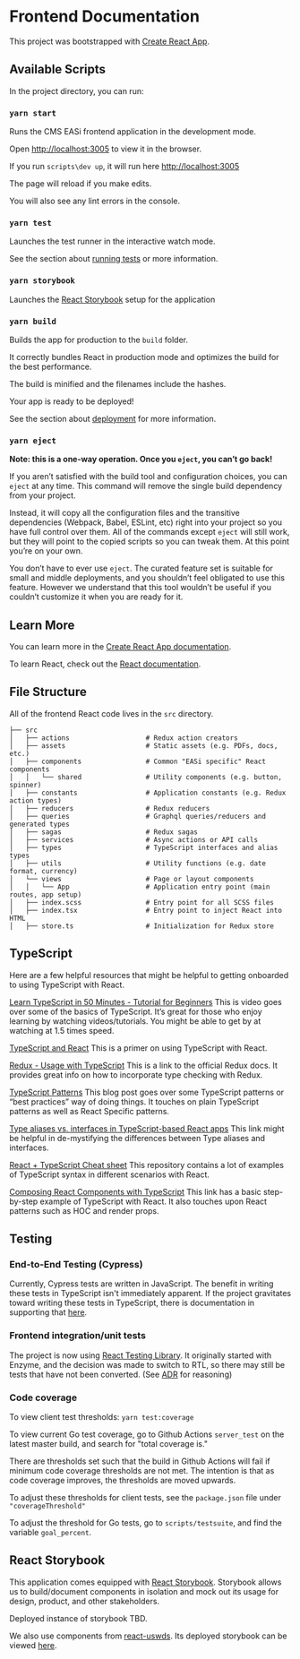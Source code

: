 # Frontend Documentation

This project was bootstrapped with [Create React App](https://github.com/facebook/create-react-app).

## Available Scripts

In the project directory, you can run:

### `yarn start`

Runs the CMS EASi frontend application in the development mode.

Open [http://localhost:3005](http://localhost:3005) to view it in the browser.

If you run `scripts\dev up`, it will run here [http://localhost:3005](http://localhost:3005)

The page will reload if you make edits.

You will also see any lint errors in the console.

### `yarn test`

Launches the test runner in the interactive watch mode.

See the section about [running tests](https://facebook.github.io/create-react-app/docs/running-tests)
or more information.

### `yarn storybook`

Launches the [React Storybook](https://storybook.js.org) setup for the application

### `yarn build`

Builds the app for production to the `build` folder.

It correctly bundles React in production mode and optimizes the build for the
best performance.

The build is minified and the filenames include the hashes.

Your app is ready to be deployed!

See the section about [deployment](https://facebook.github.io/create-react-app/docs/deployment)
for more information.

### `yarn eject`

**Note: this is a one-way operation. Once you `eject`, you can’t go back!**

If you aren’t satisfied with the build tool and configuration choices, you can
`eject` at any time. This command will remove the single build dependency from
your project.

Instead, it will copy all the configuration files and the transitive
dependencies (Webpack, Babel, ESLint, etc) right into your project so you have
full control over them. All of the commands except `eject` will still work, but
they will point to the copied scripts so you can tweak them. At this point
you’re on your own.

You don’t have to ever use `eject`. The curated feature set is suitable for
small and middle deployments, and you shouldn’t feel obligated to use this
feature. However we understand that this tool wouldn’t be useful if you
couldn’t customize it when you are ready for it.

## Learn More

You can learn more in the [Create React App documentation](https://facebook.github.io/create-react-app/docs/getting-started).

To learn React, check out the [React documentation](https://reactjs.org/).

## File Structure

All of the frontend React code lives in the `src` directory.

```text
├── src
│   ├── actions                   # Redux action creators
│   ├── assets                    # Static assets (e.g. PDFs, docs, etc.)
│   ├── components                # Common "EASi specific" React components
│   │   └── shared                # Utility components (e.g. button, spinner)
│   ├── constants                 # Application constants (e.g. Redux action types)
│   ├── reducers                  # Redux reducers
│   ├── queries                   # Graphql queries/reducers and generated types
│   ├── sagas                     # Redux sagas
│   ├── services                  # Async actions or API calls
│   ├── types                     # TypeScript interfaces and alias types
│   ├── utils                     # Utility functions (e.g. date format, currency)
│   └── views                     # Page or layout components
│   │   └── App                   # Application entry point (main routes, app setup)
│   ├── index.scss                # Entry point for all SCSS files
│   ├── index.tsx                 # Entry point to inject React into HTML
│   ├── store.ts                  # Initialization for Redux store
```

## TypeScript

Here are a few helpful resources that might be helpful to getting onboarded to
using TypeScript with React.

[Learn TypeScript in 50 Minutes - Tutorial for Beginners](https://www.youtube.com/watch?v=WBPrJSw7yQA)
This is video goes over some of the basics of TypeScript. It’s great for those
who enjoy learning by watching videos/tutorials. You might be able to get by at
watching at 1.5 times speed.

[TypeScript and React](https://fettblog.eu/typescript-react/)
This is a primer on using TypeScript with React.

[Redux - Usage with TypeScript](https://redux.js.org/recipes/usage-with-typescript)
This is a link to the official Redux docs. It provides great info on how to
incorporate type checking with Redux.

[TypeScript Patterns](https://medium.com/@martin_hotell/10-typescript-pro-tips-patterns-with-or-without-react-5799488d6680)
This blog post goes over some TypeScript patterns or “best practices” way of
doing things. It touches on plain TypeScript patterns as well as React Specific
patterns.

[Type aliases vs. interfaces in TypeScript-based React apps](https://medium.com/@koss_lebedev/type-aliases-vs-interfaces-in-typescript-based-react-apps-e77c9a1d5fd0)
This link might be helpful in de-mystifying the differences between Type
aliases and interfaces.

[React + TypeScript Cheat sheet](https://github.com/typescript-cheatsheets/react-typescript-cheatsheet)
This repository contains a lot of examples of TypeScript syntax in different
scenarios with React.

[Composing React Components with TypeScript](https://www.pluralsight.com/guides/composing-react-components-with-typescript)
This link has a basic step-by-step example of TypeScript with React. It also
touches upon React patterns such as HOC and render props.

## Testing

### End-to-End Testing (Cypress)

Currently, Cypress tests are written in JavaScript. The benefit in writing these
tests in TypeScript isn't immediately apparent. If the project gravitates toward
writing these tests in TypeScript, there is documentation in supporting that [here](https://www.cypress.io/blog/2019/05/13/code-create-react-app-v3-and-its-cypress-tests-using-typescript/).

### Frontend integration/unit tests

The project is now using [React Testing Library](https://testing-library.com/docs/react-testing-library/intro/).
 It originally started with Enzyme, and the decision was made to switch to RTL,
 so there may still be tests that have not been converted.
 (See [ADR](https://github.com/CMSgov/easi-app/blob/master/docs/adr/0028-use-react-testing-library.md)
 for reasoning)

### Code coverage

  To view  client test thresholds:
`yarn test:coverage`

To view current Go test coverage, go to Github Actions `server_test`
on the latest master build, and search for "total coverage is."

There are thresholds set such that the build in Github Actions
will fail if minimum code coverage thresholds are not met.
The intention is that as code coverage improves, the thresholds are moved upwards.

To adjust these thresholds for client tests, see the `package.json` file under `"coverageThreshold"`

To adjust the threshold for Go tests, go to `scripts/testsuite`,
and find the variable `goal_percent`.

## React Storybook

This application comes equipped with [React Storybook](https://storybook.js.org).
Storybook allows us to build/document components in isolation and mock out
its usage for design, product, and other stakeholders.

Deployed instance of storybook TBD.

We also use components from [react-uswds](https://github.com/trussworks/react-uswds).
Its deployed storybook can be viewed [here](https://trussworks.github.io/react-uswds/).
